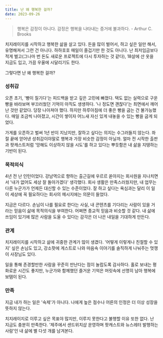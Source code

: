 ```yaml
---
title: 난 왜 행복한 걸까?
date: 2023-09-26
---
```


> 행복은 감정이 아니다. 감정은 행복을 나타내는 증거에 불과하다. - Arthur C. Brooks

치지레이지를 시작하고 행복한 삶을 살고 있다. 돈을 많이 벌어서, 하고 싶은 일만 해서, 유명해져서 그런 건 아니다. 하하호호 매일이 즐겁기만 한 것도 아니다. 난 최저임금보다 적게 벌고(그나마 번 돈도 새로운 프로젝트에 다시 투자하는 것 같다), 18살에 산 옷을 지금도 입고, 가끔 우울에 시달리기도 한다.

그렇다면 난 왜 행복한 걸까?

### 성취감

오픈 초기, '빵이 질기다'는 피드백을 받고 깊은 고민에 빠졌다. 택도 없는 실력으로 구운 빵을 바라보며 부끄러웠던 기억이 아직도 생생하다. '나 정도면 괜찮다'는 최면에서 깨어난 것만 같았다. 당장 나아져야 했다. 하지만 하루아침에 더 좋은 빵을 굽는 건 불가능했다. 매일 조금씩 나아졌고, 시간이 쌓이자 어느새 자신 있게 내놓을 수 있는 빵을 굽게 되었다.

가게를 오픈하고 벌써 1년 반이 지났지만, 잘하고 싶다는 의지는 수그러들지 않는다. 좌절 끝에 얻어낸 성취감이야말로 행복과 가장 비슷한 감정이 아닐까. 얼마 전 시작한 출판과 팟캐스트처럼 '망해도 이상하지 않을 시도'를 하고 있다는 뿌듯함은 내 삶을 지탱하는 기반이 된다.

### 목적의식

4년 전 난 인턴이었다. 강남역으로 향하는 출근길에 우르르 쏟아지는 회사원을 지나치면서 '내가 없어도 세상 잘 돌아가겠다' 생각했다. 회사 생활은 만족스러웠지만, 내 업무는 다른 누군가가 언제든 대신할 수 있는 수준이었다. 잘 하고 싶다는 욕심과는 달리 이 일이 세상에 꼭 필요하다는 회사의 메시지에는 의문이 들었다.

지금은 다르다. 손님이 나를 필요로 한다는 사실, 내 콘텐츠를 기다리는 사람이 있을 거라는 믿음이 삶에 목적의식을 부여한다. 어쩌면 종교적 믿음과 비슷할 것 같다. 내 삶에 쓰임이 있기에 많은 사람을 도울 수 있다는 감각은 더 나은 내일을 기대하게 만든다.

### 관계

치지레이지를 시작하고 삶에 귀중한 관계가 많이 생겼다. '어떻게 이렇게나 친절할 수 있지' 싶은 손님도 있고, 강소팟에 게스트로 나와 마음속 이야기를 솔직하게 나눠주는 멋쟁이 사장님도 있다.

일을 통해 존경할만한 사람을 꾸준히 만난다는 점이 놀랍도록 감사하다. 홀로 보내는 평화로운 시간도 좋지만, 누군가와 함께했던 즐거운 기억은 머릿속에 선명히 남아 행복에 보탬이 된다.

### 만족

지금 내가 하는 일은 '숙제'가 아니다. 나에게 높은 점수나 어른의 인정은 더 이상 성장을 뜻하지 않는다.

치지레이지로 이루고 싶은 목표야 많지만, 이루지 못한다고 불행할 이유 또한 없다. 난 지금도 충분히 만족한다. '제주에서 샌드위치샵 운영하며 팟캐스트와 뉴스레터 발행하는 사람'인 내 삶에 별 다섯 개를 남겨본다.